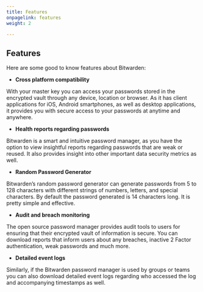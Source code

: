 ```yaml
---
title: Features
onpagelink: features
weight: 2

---
```


Features
--------

Here are some good to know features about Bitwarden:

- **Cross platform compatibility**
 
With your master key you can access your passwords stored in the encrypted vault through any device, location or browser. As it has client applications for iOS, Android smartphones, as well as desktop applications, it provides you with secure access to your passwords at anytime and anywhere.

- **Health reports regarding passwords**
 
Bitwarden is a smart and intuitive password manager, as you have the option to view insightful reports regarding passwords that are weak or reused. It also provides insight into other important data security metrics as well.

- **Random Password Generator**
 
Bitwarden’s random password generator can generate passwords from 5 to 128 characters with different strings of numbers, letters, and special characters. By default the password generated is 14 characters long. It is pretty simple and effective.

- **Audit and breach monitoring**
 
The open source password manager provides audit tools to users for ensuring that their encrypted vault of information is secure. You can download reports that inform users about any breaches, inactive 2 Factor authentication, weak passwords and much more.

- **Detailed event logs**
 
Similarly, if the Bitwarden password manager is used by groups or teams you can also download detailed event logs regarding who accessed the log and accompanying timestamps as well.